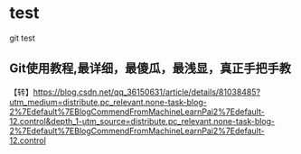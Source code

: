 # test
git  test


##  Git使用教程,最详细，最傻瓜，最浅显，真正手把手教
【转】https://blog.csdn.net/qq_36150631/article/details/81038485?utm_medium=distribute.pc_relevant.none-task-blog-2%7Edefault%7EBlogCommendFromMachineLearnPai2%7Edefault-12.control&depth_1-utm_source=distribute.pc_relevant.none-task-blog-2%7Edefault%7EBlogCommendFromMachineLearnPai2%7Edefault-12.control
